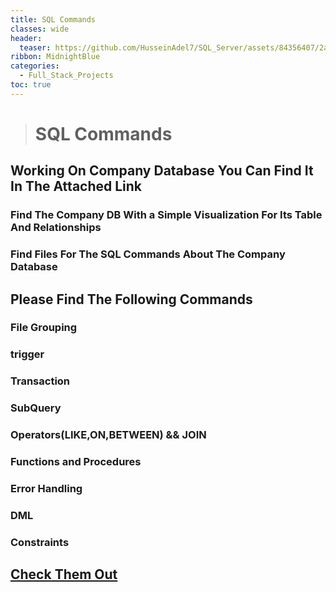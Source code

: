 ```yaml
---
title: SQL Commands
classes: wide
header:
  teaser: https://github.com/HusseinAdel7/SQL_Server/assets/84356407/2a1d7a1c-7260-4228-81a3-06ad44469075
ribbon: MidnightBlue
categories:
  - Full_Stack_Projects
toc: true
---
```



> # SQL Commands
## Working On Company Database You Can Find It In The Attached Link
### Find The Company DB With a Simple Visualization For Its Table And Relationships
### Find Files For The SQL Commands About The Company Database 
## Please Find The Following Commands 
### File Grouping
### trigger
### Transaction
### SubQuery
### Operators(LIKE,ON,BETWEEN) && JOIN
### Functions and Procedures
### Error Handling
### DML
### Constraints


## [Check Them Out ](https://github.com/HusseinAdel7/SQL_Server)
